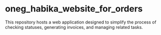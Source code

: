 # oneg_habika_website_for_orders
This repository hosts a web application designed to simplify the process of checking statuses, generating invoices, and managing related tasks.
